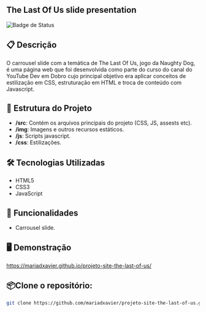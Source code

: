 ## The Last Of Us slide presentation
![Badge de Status](https://img.shields.io/badge/status-concluido-green)

## 📋 Descrição
O carrousel slide com a temática de The Last Of Us, jogo da Naughty Dog, é uma página web que foi desenvolvida como parte do curso do canal do YouTube Dev em Dobro cujo principal objetivo era aplicar conceitos de estilização em CSS, estruturação em HTML e troca de conteúdo com Javascript.

## 📁 Estrutura do Projeto

- **/src**: Contém os arquivos principais do projeto (CSS, JS, assests etc).
- **/img**: Imagens e outros recursos estáticos.
- **/js**: Scripts javascript.
- **/css**: Estilizações.

## 🛠️ Tecnologias Utilizadas

- HTML5
- CSS3
- JavaScript

## 🚀 Funcionalidades

- Carrousel slide.

## 🖥️ Demonstração

https://mariadxavier.github.io/projeto-site-the-last-of-us/

## 📦Clone o repositório:
   ```bash
   git clone https://github.com/mariadxavier/projeto-site-the-last-of-us.git
